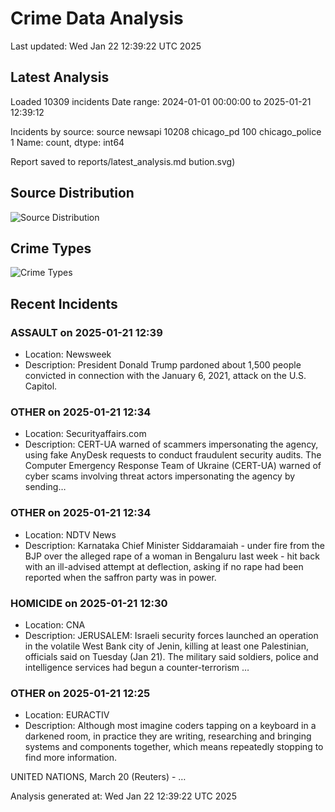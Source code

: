 # Crime Data Analysis
Last updated: Wed Jan 22 12:39:22 UTC 2025

## Latest Analysis

Loaded 10309 incidents
Date range: 2024-01-01 00:00:00 to 2025-01-21 12:39:12

Incidents by source:
source
newsapi           10208
chicago_pd          100
chicago_police        1
Name: count, dtype: int64

Report saved to reports/latest_analysis.md
bution.svg)

## Source Distribution
![Source Distribution](images/source_distribution.svg)

## Crime Types
![Crime Types](images/crime_types.svg)

## Recent Incidents

### ASSAULT on 2025-01-21 12:39
- Location: Newsweek
- Description: President Donald Trump pardoned about 1,500 people convicted in connection with the January 6, 2021, attack on the U.S. Capitol.


### OTHER on 2025-01-21 12:34
- Location: Securityaffairs.com
- Description: CERT-UA warned of scammers impersonating the agency, using fake AnyDesk requests to conduct fraudulent security audits. The Computer Emergency Response Team of Ukraine (CERT-UA) warned of cyber scams involving threat actors impersonating the agency by sending…


### OTHER on 2025-01-21 12:34
- Location: NDTV News
- Description: Karnataka Chief Minister Siddaramaiah - under fire from the BJP over the alleged rape of a woman in Bengaluru last week - hit back with an ill-advised attempt at deflection, asking if no rape had been reported when the saffron party was in power.


### HOMICIDE on 2025-01-21 12:30
- Location: CNA
- Description: JERUSALEM: Israeli security forces launched an operation in the volatile West Bank city of Jenin, killing at least one Palestinian, officials said on Tuesday (Jan 21). The military said soldiers, police and intelligence services had begun a counter-terrorism …


### OTHER on 2025-01-21 12:25
- Location: EURACTIV
- Description: Although most imagine coders tapping on a keyboard in a darkened room, in practice they are writing, researching and bringing systems and components together, which means repeatedly stopping to find more information.





UNITED NATIONS, March 20 (Reuters) - …

Analysis generated at: Wed Jan 22 12:39:22 UTC 2025
